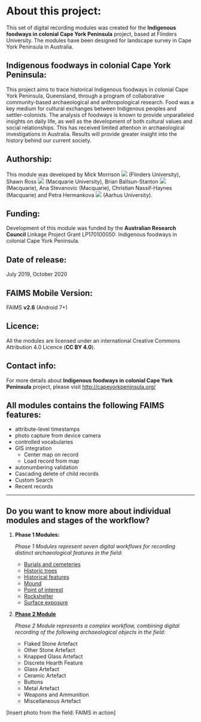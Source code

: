 # About this project:
This set of digital recording modules was created for the **Indigenous foodways in colonial Cape York Peninsula** project, based at Flinders University. The modules have been designed for landscape survey in Cape York Peninsula in Australia. 

## Indigenous foodways in colonial Cape York Peninsula: 
This project aims to trace historical Indigenous foodways in colonial Cape York Peninsula, Queensland, through a program of collaborative community-based archaeological and anthropological research. Food was a key medium for cultural exchanges between Indigenous peoples and settler-colonists. The analysis of foodways is known to provide unparalleled insights on daily life, as well as the development of both cultural values and social relationships. This has received limited attention in archaeological investigations in Australia. Results will provide greater insight into the history behind our current society.

## Authorship:
This module was developed by Mick Morrison [![](https://orcid.org/sites/default/files/images/orcid_16x16.png)](https://orcid.org/0000-0003-3971-7829) (Flinders University), Shawn Ross [![](https://orcid.org/sites/default/files/images/orcid_16x16.png)](https://orcid.org/0000-0002-6492-9025) (Macquarie University), Brian Ballsun-Stanton [![](https://orcid.org/sites/default/files/images/orcid_16x16.png)](https://orcid.org/0000-0003-4932-7912) (Macquarie), Ana Stevanovic (Macquarie), Christian Nassif-Haynes (Macquarie) and Petra Hermankova [![](https://orcid.org/sites/default/files/images/orcid_16x16.png)](https://orcid.org/0000-0002-6349-0540) (Aarhus University).

## Funding:
Development of this module was funded by the **Australian Research Council** Linkage Project Grant LP170100050: Indigenous foodways in colonial Cape York Peninsula. 

## Date of release:
July 2019, October 2020

## FAIMS Mobile Version:
FAIMS **v2.6** (Android 7+)

## Licence:
All the modules are licensed under an international Creative Commons Attribution 4.0 Licence (**CC BY 4.0**).

## Contact info:
For more details about **Indigenous foodways in colonial Cape York Peninsula** project, please visit http://capeyorkpeninsula.org/

## All modules contains the following FAIMS features: 
* attribute-level timestamps
* photo capture from device camera
* controlled vocabularies
* GIS integration
    - Center map on record
    - Load record from map
* autonumbering validation
* Cascading delete of child records
* Custom Search
* Recent records
---

## Do you want to know more about individual modules and stages of the workflow?

1. **Phase 1 Modules:** 

	_Phase 1 Modules represent seven digital workflows for recording distinct archaeological features in the field:_
	* [Burials and cemeteries](https://github.com/FAIMS/Indigenous-foodways-landscape-survey/tree/master/Phase_1_modules/Burials-and-cemeteries-phase-1-recording)
	* [Historic trees](https://github.com/FAIMS/Indigenous-foodways-landscape-survey/tree/master/Phase_1_modules/Historic-trees-phase-1-recording)
	* [Historical features](https://github.com/FAIMS/Indigenous-foodways-landscape-survey/tree/master/Phase_1_modules/Historical-features-phase-1-recording)
	* [Mound](https://github.com/FAIMS/Indigenous-foodways-landscape-survey/tree/master/Phase_1_modules/Mound-feature-phase-1-recording)
	* [Point of interest](https://github.com/FAIMS/Indigenous-foodways-landscape-survey/tree/master/Phase_1_modules/Point-of-interest-phase-1-recording)
	* [Rockshelter](https://github.com/FAIMS/Indigenous-foodways-landscape-survey/tree/master/Phase_1_modules/Rockshelter-phase-1-recording)
	* [Surface exposure](https://github.com/FAIMS/Indigenous-foodways-landscape-survey/tree/master/Phase_1_modules/Surface-exposure-phase-1-recording)


2. **[Phase 2 Module](https://github.com/FAIMS/Indigenous-foodways-landscape-survey/tree/master/Phase_2_modules/Phase-2-Object-Recording)**

	_Phase 2 Module represents a complex workflow, combining digital recording of the following archaeological objects in the field:_
	* Flaked Stone Artefact
	* Other Stone Artefact
	* Knapped Glass Artefact
	* Discrete Hearth Feature
	* Glass Artefact
	* Ceramic Artefact
	* Buttons
	* Metal Artefact
	* Weapons and Ammunition
	* Miscellaneous Artefact


[Insert photo from the field: FAIMS in action]









